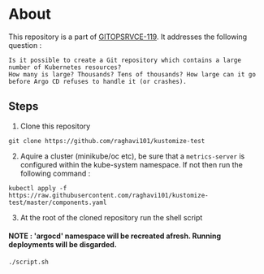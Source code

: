# About
This repository is a part of [GITOPSRVCE-119](https://issues.redhat.com/browse/GITOPSRVCE-119). It addresses the following question : 

````
Is it possible to create a Git repository which contains a large number of Kubernetes resources?
How many is large? Thousands? Tens of thousands? How large can it go before Argo CD refuses to handle it (or crashes).
````
## Steps
1. Clone this repository 
```
git clone https://github.com/raghavi101/kustomize-test
```
2. Aquire a cluster (minikube/oc etc), be sure that a ``metrics-server`` is configured within the kube-system namespace. If not then run the following command :
```
kubectl apply -f https://raw.githubusercontent.com/raghavi101/kustomize-test/master/components.yaml
```
3. At the root of the cloned repository run the shell script 
#### NOTE :  'argocd' namespace will be recreated afresh. Running deployments will be disgarded.
 ```
 ./script.sh
```
